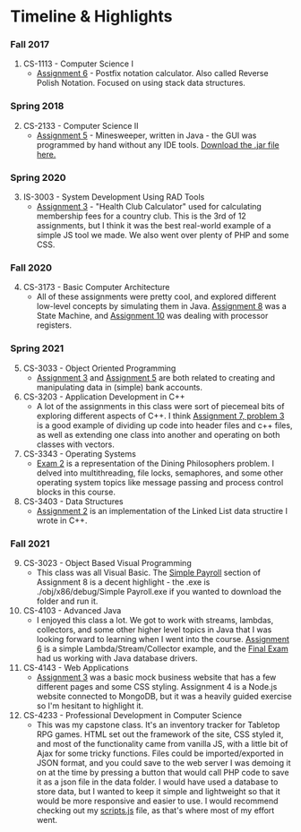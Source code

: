 # Timeline & Highlights
### Fall 2017
1. CS-1113 - Computer Science I
    * [Assignment 6](https://github.com/kadenscroggins/undergrad-code/tree/main/CS-1113-60992/Programs/Program6) - Postfix notation calculator. Also called Reverse Polish Notation. Focused on using stack data structures.
### Spring 2018
2. CS-2133 - Computer Science II
    * [Assignment 5](https://github.com/kadenscroggins/undergrad-code/tree/main/CS-2133-20918/assn5) - Minesweeper, written in Java - the GUI was programmed by hand without any IDE tools. [Download the .jar file here.](https://github.com/kadenscroggins/undergrad-code/releases/download/Runnable/Minesweeper.jar)
### Spring 2020
3. IS-3003 - System Development Using RAD Tools
    * [Assignment 3](https://github.com/kadenscroggins/undergrad-code/tree/main/IS-3003-30463/assignment3) - "Health Club Calculator" used for calculating membership fees for a country club. This is the 3rd of 12 assignments, but I think it was the best real-world example of a simple JS tool we made. We also went over plenty of PHP and some CSS.
### Fall 2020
4. CS-3173 - Basic Computer Architecture
    * All of these assignments were pretty cool, and explored different low-level concepts by simulating them in Java. [Assignment 8](https://github.com/kadenscroggins/undergrad-code/tree/main/CS-3173-20256/assignment8) was a State Machine, and [Assignment 10](https://github.com/kadenscroggins/undergrad-code/tree/main/CS-3173-20256/assignment10) was dealing with processor registers.
### Spring 2021
5. CS-3033 - Object Oriented Programming
    * [Assignment 3](https://github.com/kadenscroggins/undergrad-code/tree/main/CS-3033-31270/Assignment%203) and [Assignment 5](https://github.com/kadenscroggins/undergrad-code/tree/main/CS-3033-31270/Assignment%205) are both related to creating and manipulating data in (simple) bank accounts.
6. CS-3203 - Application Development in C++
    * A lot of the assignments in this class were sort of piecemeal bits of exploring different aspects of C++. I think [Assignment 7, problem 3](https://github.com/kadenscroggins/undergrad-code/tree/main/CS-3203-30419/Assignment7/Problem%203) is a good example of dividing up code into header files and c++ files, as well as extending one class into another and operating on both classes with vectors.
7. CS-3343 - Operating Systems
    * [Exam 2](https://github.com/kadenscroggins/undergrad-code/tree/main/CS-3343-31976/cs%203343%20exam%202%20java%20files%20spring%202021) is a representation of the Dining Philosophers problem. I delved into multithreading, file locks, semaphores, and some other operating system topics like message passing and process control blocks in this course.
8. CS-3403 - Data Structures
    * [Assignment 2](https://github.com/kadenscroggins/undergrad-code/tree/main/CS-3403-32066/Assignment2) is an implementation of the Linked List data structire I wrote in C++.
### Fall 2021
9. CS-3023 - Object Based Visual Programming
    * This class was all Visual Basic. The [Simple Payroll](https://github.com/kadenscroggins/undergrad-code/tree/main/CS-3023-23404/Assignment%208/Simple%20Payroll) section of Assignment 8 is a decent highlight - the .exe is ./obj/x86/debug/Simple Payroll.exe if you wanted to download the folder and run it.
10. CS-4103 - Advanced Java
    * I enjoyed this class a lot. We got to work with streams, lambdas, collectors, and some other higher level topics in Java that I was looking forward to learning when I went into the course. [Assignment 6](https://github.com/kadenscroggins/undergrad-code/tree/main/CS-4103-23401/Assignment%206) is a simple Lambda/Stream/Collector example, and the [Final Exam](https://github.com/kadenscroggins/undergrad-code/tree/main/CS-4103-23401/Final) had us working with Java database drivers.
11. CS-4143 - Web Applications
    * [Assignment 3](https://github.com/kadenscroggins/undergrad-code/tree/main/CS-4143-23402/Assignment%203) was a basic mock business website that has a few different pages and some CSS styling. Assignment 4 is a Node.js website connected to MongoDB, but it was a heavily guided exercise so I'm hesitant to highlight it.
12. CS-4233 - Professional Development in Computer Science
    * This was my capstone class. It's an inventory tracker for Tabletop RPG games. HTML set out the framework of the site, CSS styled it, and most of the functionality came from vanilla JS, with a little bit of Ajax for some tricky functions. Files could be imported/exported in JSON format, and you could save to the web server I was demoing it on at the time by pressing a button that would call PHP code to save it as a json file in the data folder. I would have used a database to store data, but I wanted to keep it simple and lightweight so that it would be more responsive and easier to use. I would recommend checking out my [scripts.js](https://github.com/kadenscroggins/undergrad-code/blob/main/CS-4233-23410/scripts.js) file, as that's where most of my effort went.
